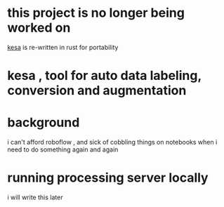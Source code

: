 # this project is no longer being worked on

[kesa](https://github.com/heabeounMKTO/kesa) is re-written in rust for portability 

# kesa , tool for auto data labeling, conversion and augmentation                         
# background
i can't afford roboflow  , and sick of cobbling things on notebooks when i need to do something again and again  


# running processing server locally
i will write this later 

                                                                                                                                                                                                     





